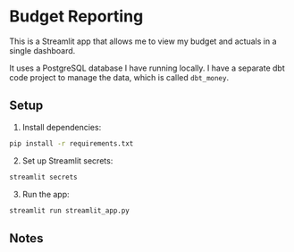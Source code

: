 # Budget Reporting

This is a Streamlit app that allows me to view my budget and actuals in a single dashboard.

It uses a PostgreSQL database I have running locally. I have a separate dbt code project to manage the data, which is called `dbt_money`.

## Setup

1. Install dependencies:
```bash
pip install -r requirements.txt
```

2. Set up Streamlit secrets:
```bash
streamlit secrets
```

3. Run the app:
```bash
streamlit run streamlit_app.py
```

## Notes


